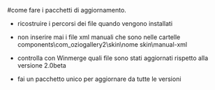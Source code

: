#come fare i pacchetti di aggiornamento.

- ricostruire i percorsi dei file quando vengono installati

- non inserire mai i file xml manuali che sono nelle cartelle  components\com\_oziogallery2\skin\nome skin\manual-xml

- controlla con Winmerge quali file sono stati aggiornati rispetto alla versione 2.0beta

- fai un pacchetto unico per aggiornare da tutte le versioni